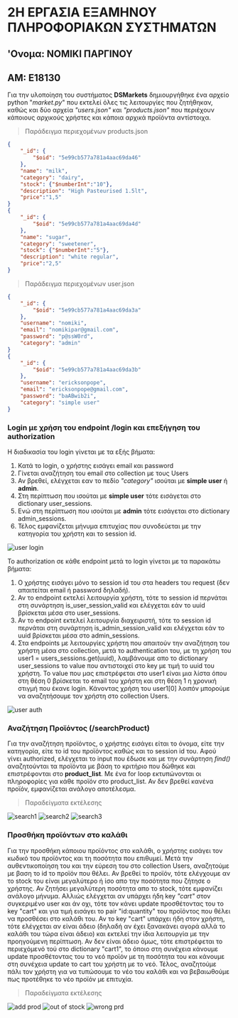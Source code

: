 # 2Η ΕΡΓΑΣΙΑ ΕΞΑΜΗΝΟΥ ΠΛΗΡΟΦΟΡΙΑΚΩΝ ΣΥΣΤΗΜΑΤΩΝ
## 'Ονομα: ΝΟΜΙΚΙ ΠΑΡΓΙΝΟΥ
## ΑΜ: Ε18130

Για την υλοποίηση του συστήματος **DSMarkets** δημιουργήθηκε ένα αρχείο python "*market.py*" που εκτελεί όλες τις λειτουργίες που ζητήθηκαν, καθώς και δύο αρχεία *"users.json"* και *"products.json"* που περιέχουν κάποιους αρχικούς χρήστες και κάποια αρχικά προϊόντα αντίστοιχα.

> Παράδειγμα περιεχομένων products.json
````json
{
    "_id": {
        "$oid": "5e99cb577a781a4aac69da46"
    },
    "name": "milk",
    "category": "dairy",
    "stock": {"$numberInt":"10"},
    "description": "High Pasteurised 1.5lt",
    "price":"1,5"
}
{
    "_id": {
        "$oid": "5e99cb577a781a4aac69da4d"
    },
    "name": "sugar",
    "category": "sweetener",
    "stock": {"$numberInt":"5"},
    "description": "white regular",
    "price":"2,5"
}
````

> Παράδειγμα περιεχομένων user.json
````json
{
    "_id": {
        "$oid": "5e99cb577a781a4aac69da3a"
    },
    "username": "nomiki",
    "email": "nomikipar@gmail.com",
    "password": "p@ssW0rd",
    "category": "admin"
}
{
    "_id": {
        "$oid": "5e99cb577a781a4aac69da3b"
    },
    "username": "ericksonpope",
    "email": "ericksonpope@gmail.com",
    "password": "baABwib2i",
    "category": "simple user"
}
````
### Login με χρήση του endpoint /login και επεξήγηση του authorization

Η διαδικασία του login γίνεται με τα εξής βήματα:
1. Κατά το login, ο χρήστης εισάγει email και password
2. Γίνεται αναζήτηση του email στο collection με τους Users
3. Αν βρεθεί, ελέγχεται εαν το πεδίο *"category"* ισούται με **simple user** ή **admin**.
4. Στη περίπτωση που ισούται με **simple user** τότε εισάγεται στο dictionary user_sessions.
5. Ενώ στη περίπτωση που ισούται με **admin** τότε εισάγεται στο dictionary admin_sessions.
6. Τέλος εμφανίζεται μήνυμα επιτυχίας που συνοδεύεται με την κατηγορία του χρήστη  και το session id.

![user login](https://github.com/moonxsugar/Ergasia2_E18130_Nomiki_Parginou/blob/071cf7f255d138ccf4f6924da379430286e908d5/images/admin%20/login/adminlog.png)

To authorization σε κάθε endpoint μετά το login γίνεται με τα παρακάτω βήματα:
1. Ο χρήστης εισάγει μόνο το session id του στα headers του request (δεν απαιτείται email ή password δηλαδή).
2. Αν το endpoint εκτελεί λειτουργία χρήστη, τότε το session id περνάται στη συνάρτηση is_user_session_valid και ελέγχεται εάν το uuid βρίσκεται μέσα στο user_sessions.
3. Αν το endpoint εκτελεί λειτουργία διαχειριστή, τότε το session id περνάται στη συνάρτηση is_admin_session_valid και ελέγχεται εάν το uuid βρίσκεται μέσα στο admin_sessions. 
4. Στα endpoints με λειτουργίες χρήστη που απαιτούν την αναζήτηση του χρήστη μέσα στο collection, μετά το authentication του, με τη χρήση του user1 = users_sessions.get(uuid), λαμβάνουμε απο το dictionary user_sessions το value που αντιστοιχεί στο key με τιμή το uuid του χρήστη. Το value που μας επιστρέφεται στο user1 είναι μια λίστα όπου στη θέση 0 βρίσκεται το email του χρήστη και στη θέση 1 η χρονική στιγμή που έκανε login. Κάνοντας χρήση του user1[0] λοιπόν μπορούμε να αναζητήσουμε τον χρήστη στο collection Users. 

![user auth](https://github.com/moonxsugar/Ergasia2_E18130_Nomiki_Parginou/blob/ccf75483ca7fad1c011f9f22e06db3f5c0dba978/images/users/auth.png)

### Αναζήτηση Προϊόντος (/searchProduct)
Για την αναζήτηση προϊόντος, ο χρήστης εισάγει είται το όνομα, είτε την κατηγορία, είτε το id του προϊόντος καθώς και το session id του. Αφού γίνει authorized, ελέγχεται το input που έδωσε και με την συνάρτηση *find()* αναζητούνται τα προϊόντα με βάση το κριτήριο που δώθηκε και επιστρέφονται στο **product_list**. Με ένα for loop εκτυπώνονται οι πληροφορίες για κάθε προϊόν στο product_list. Αν δεν βρεθεί κανένα προϊόν, εμφανίζεται ανάλογο αποτέλεσμα. 
> Παραδείγματα εκτέλεσης

![search1](https://github.com/moonxsugar/Ergasia2_E18130_Nomiki_Parginou/blob/ccf75483ca7fad1c011f9f22e06db3f5c0dba978/images/users/search%20prod/search1.png)
![search2](https://github.com/moonxsugar/Ergasia2_E18130_Nomiki_Parginou/blob/ccf75483ca7fad1c011f9f22e06db3f5c0dba978/images/users/search%20prod/search2.png)
![search3](https://github.com/moonxsugar/Ergasia2_E18130_Nomiki_Parginou/blob/ccf75483ca7fad1c011f9f22e06db3f5c0dba978/images/users/search%20prod/search3.png)

### Προσθήκη προϊόντων στο καλάθι

Για την προσθήκη κάποιου προϊόντος στο καλάθι, ο χρήστης εισάγει τον κωδικό του προϊόντος και τη ποσότητα που επιθυμεί. Μετά την αυθεντικοποίηση του και την εύρεση του στο collection Users, αναζητούμε με βαση το id το προϊόν που θέλει. Αν βρεθεί το προϊόν, τότε ελέγχουμε αν το stock του είναι μεγαλύτερο ή ίσο απο την ποσότητα που ζήτησε ο χρήστης. Αν ζητήσει μεγαλύτερη ποσότητα απο το stock, τότε εμφανίζει ανάλογο μήνυμα. Αλλιώς ελέγχεται αν υπάρχει ήδη key *"cart"* στον συγκεριμένο user και άν οχι, τότε τον κάνει update προσθέτοντας του το key "cart" και για τιμή εισάγει το pair "id:quantity" του προϊόντος που θέλει να προσθέσει στο καλάθι του. Αν το key "cart" υπάρχει ήδη στον χρήστη, τότε ελέγχεται αν είναι άδειο (δηλαδή αν έχει ξανακάνει αγορά αλλά το καλάθι του τώρα είναι άδειο) και εκτελεί την ίδια λειτουργία με την προηγούμενη περίπτωση. Αν δεν είναι άδειο όμως, τότε επιστρέφεται το περιεχόμενό τού στο dictionary "cart1", το όποιο στη συνέχεια κάνουμε update προσθέτοντας του το νεό προϊόν με τη ποσότητα του  και κάνουμε στη συνέχεια update το cart του χρήστη με το νεό. Τέλος, αναζητούμε πάλι τον χρήστη για να τυπώσουμε το νέο του καλάθι και να βεβαιωθούμε πως προτέθηκε το νέο προϊόν με επιτυχία. 
> Παραδείγματα εκτέλεσης

![add prod](https://github.com/moonxsugar/Ergasia2_E18130_Nomiki_Parginou/blob/ccf75483ca7fad1c011f9f22e06db3f5c0dba978/images/users/add%20cart/cart2.png)
![out of stock](https://github.com/moonxsugar/Ergasia2_E18130_Nomiki_Parginou/blob/ccf75483ca7fad1c011f9f22e06db3f5c0dba978/images/users/add%20cart/outstock.png)
![wrong prd](https://github.com/moonxsugar/Ergasia2_E18130_Nomiki_Parginou/blob/ccf75483ca7fad1c011f9f22e06db3f5c0dba978/images/users/add%20cart/wadd.png)
